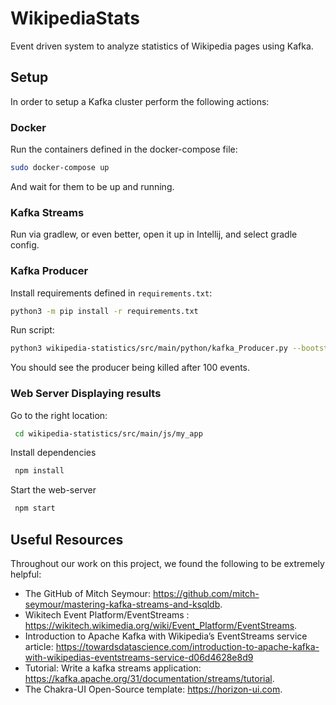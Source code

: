 # WikipediaStats
Event driven system to analyze statistics of Wikipedia pages using Kafka.

## Setup
In order to setup a Kafka cluster perform the following actions:

### Docker
Run the containers defined in the docker-compose file:

```bash
sudo docker-compose up
```

And wait for them to be up and running.

### Kafka Streams
Run via gradlew, or even better, open it up in Intellij, and select gradle config.

### Kafka Producer
Install requirements defined in `requirements.txt`:

```bash
python3 -m pip install -r requirements.txt
```

Run script:
```bash
python3 wikipedia-statistics/src/main/python/kafka_Producer.py --bootstrap-server localhost:29092 --topic-name wikipedia-events --events-to-produce 100
```
You should see the producer being killed after 100 events.

### Web Server Displaying results
Go to the right location:

```bash
 cd wikipedia-statistics/src/main/js/my_app
```

Install dependencies

```bash
 npm install
```

Start the web-server

```bash
 npm start
```

## Useful Resources
Throughout our work on this project, we found the following to be extremely helpful:
- The GitHub of Mitch Seymour: https://github.com/mitch-seymour/mastering-kafka-streams-and-ksqldb.
- Wikitech Event Platform/EventStreams : https://wikitech.wikimedia.org/wiki/Event_Platform/EventStreams.
- Introduction to Apache Kafka with Wikipedia’s EventStreams service article: https://towardsdatascience.com/introduction-to-apache-kafka-with-wikipedias-eventstreams-service-d06d4628e8d9
- Tutorial: Write a kafka streams application: https://kafka.apache.org/31/documentation/streams/tutorial.
- The Chakra-UI Open-Source template: https://horizon-ui.com.




